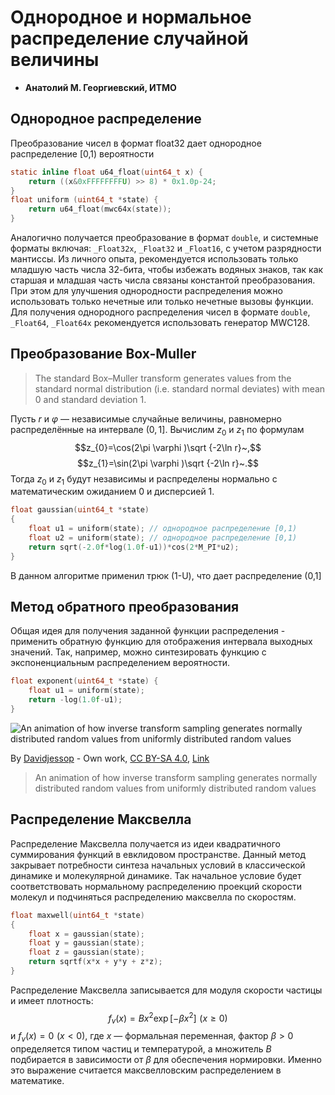 # Однородное и нормальное распределение случайной величины

* __Анатолий М. Георгиевский, ИТМО__



## Однородное распределение
Преобразование чисел в формат float32 дает однородное распределение [0,1) вероятности

```c
static inline float u64_float(uint64_t x) {
	return ((x&0xFFFFFFFFU) >> 8) * 0x1.0p-24;
}
float uniform (uint64_t *state) {
	return u64_float(mwc64x(state));
}
```
Аналогично получается преобразование в формат `double`, и системные форматы включая: `_Float32x`, `_Float32` и `_Float16`, с учетом разрядности мантиссы. Из личного опыта, рекомендуется использовать только младшую часть числа 32-бита, чтобы избежать водяных знаков, так как старшая и младшая часть числа связаны константой преобразования. При этом для улучшения однородности распределения можно использовать только нечетные или только нечетные вызовы функции. Для получения однородного распределения чисел в формате `double`, `_Float64`, `_Float64x` рекомендуется использовать генератор MWC128.

## Преобразование Box-Muller

> The standard Box–Muller transform generates values from the standard normal distribution (i.e. standard normal deviates) with mean 0 and standard deviation 1.

Пусть $r$ и $\varphi$ — независимые случайные величины, равномерно распределённые на интервале $(0, 1]$. Вычислим $z_{0}$ и $z_{1}$ по формулам
$$z_{0}=\cos(2\pi \varphi )\sqrt {-2\ln r}~,$$
$$z_{1}=\sin(2\pi \varphi )\sqrt {-2\ln r}~.$$
Тогда $z_{0}$ и $z_{1}$ будут независимы и распределены нормально с математическим ожиданием 0 и дисперсией 1.

```c
float gaussian(uint64_t *state)
{
    float u1 = uniform(state); // однородное распределение [0,1)
	float u2 = uniform(state); // однородное распределение [0,1)
    return sqrt(-2.0f*log(1.0f-u1))*cos(2*M_PI*u2);
}
```
В данном алгоритме применил трюк (1-U), что дает распределение (0,1]

## Метод обратного преобразования

Общая идея для получения заданной функции распределения - применить обратную функцию для отображения интервала выходных значений. 
Так, например, можно синтезировать функцию с экспоненциальным распределением вероятности.
```c
float exponent(uint64_t *state) {
	float u1 = uniform(state);
	return -log(1.0f-u1);
}
```
![An animation of how inverse transform sampling generates normally distributed random values from uniformly distributed random values](https://upload.wikimedia.org/wikipedia/commons/c/cc/Inverse_Transform_Sampling_Example.gif) 

By <a href="//commons.wikimedia.org/w/index.php?title=User:Davidjessop&amp;action=edit&amp;redlink=1" class="new" title="User:Davidjessop (page does not exist)">Davidjessop</a> - <span class="int-own-work" lang="en">Own work</span>, <a href="https://creativecommons.org/licenses/by-sa/4.0" title="Creative Commons Attribution-Share Alike 4.0">CC BY-SA 4.0</a>, <a href="https://commons.wikimedia.org/w/index.php?curid=100369573">Link</a>

> An animation of how inverse transform sampling generates normally distributed random values from uniformly distributed random values

## Распределение Максвелла

Распределение Максвелла получается из идеи квадратичного суммирования функций в евклидовом пространстве. Данный метод закрывает потребности синтеза начальных условий в классической динамике и молекулярной динамике. Так начальное условие будет соответствовать нормальному распределению проекций скорости молекул и подчиняться распределению максвелла по скоростям.
```c
float maxwell(uint64_t *state)
{
	float x = gaussian(state);
	float y = gaussian(state);
	float z = gaussian(state);
	return sqrtf(x*x + y*y + z*z);
}
```
Распределение Максвелла записывается для модуля скорости частицы и имеет плотность:
$$f_{v}(x)=Bx^{2}\exp \left[-\beta x^{2}\right]\,\,(x\geq 0)$$
 и $f_{v}(x)=0\,\,(x<0)$, 
где $x$ — формальная переменная, фактор $\beta >0$ определяется типом частиц и температурой, а множитель $B$ подбирается в зависимости от 
$\beta$ для обеспечения нормировки. Именно это выражение считается максвелловским распределением в математике.